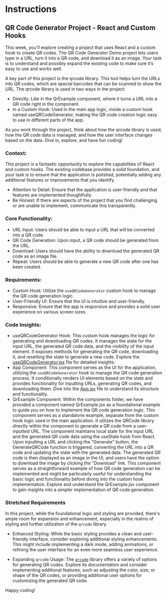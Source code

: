 # Instructions

## QR Code Generator Project - React and Custom Hooks

This week, you'll explore creating a project that uses React and a custom hook to create QR codes. The QR Code Generator Demo project lets users type in a URL, turn it into a QR code, and download it as an image. Your task is to understand and possibly expand the existing code to make sure it’s easy to use and works well.

A key part of this project is the qrcode library. This tool helps turn the URLs into QR codes, which are special barcodes that can be scanned to show the URL. The qrcode library is used in two ways in the project:

- Directly: Like in the QrExample component, where it turns a URL into a QR code right in the component.
- In a Custom Hook: Used in the main app logic, inside a custom hook named useQRCodeGenerator, making the QR code creation logic easy to use in different parts of the app.

As you work through the project, think about how the qrcode library is used, how the QR code data is managed, and how the user interface changes based on the data. Dive in, explore, and have fun coding!

### Context:

This project is a fantastic opportunity to explore the capabilities of React and custom hooks. The existing codebase provides a solid foundation, and your task is to ensure that the application is polished, potentially adding any additional features or improvements that you identify.

- Attention to Detail: Ensure that the application is user-friendly and that features are implemented thoughtfully.
- Be Honest: If there are aspects of the project that you find challenging or are unable to implement, communicate this transparently.

### Core Functionality:

- URL Input: Users should be able to input a URL that will be converted into a QR code.
- QR Code Generation: Upon input, a QR code should be generated from the URL.
- Download: Users should have the ability to download the generated QR code as an image file.
- Repeat: Users should be able to generate a new QR code after one has been created.

### Requirements:

- Custom Hook: Utilize the `useQRCodeGenerator` custom hook to manage the QR code generation logic.
- User-Friendly UI: Ensure that the UI is intuitive and user-friendly.
- Responsive: Ensure that the app is responsive and provides a solid user experience on various screen sizes.

### Code Insights:

- useQRCodeGenerator Hook: This custom hook manages the logic for generating and downloading QR codes. It manages the state for the input URL, the generated QR code data, and the visibility of the input element. It exposes methods for generating the QR code, downloading it, and resetting the state to generate a new code. Explore the [useQRCodeGenerator.jsx](https://github.com/Technigo/qr-code-generator-demo/blob/main/src/hooks/useQRCodeGenerator.jsx) file for detailed insights.
- App Component: This component serves as the UI for the application, utilizing the `useQRCodeGenerator` hook to manage the QR code generation process. It conditionally renders UI elements based on the state and provides functionality for inputting URLs, generating QR codes, and downloading them. Dive into the [App.jsx](https://github.com/Technigo/project-custom-hooks-qr-code-generator-vite/blob/main/src/App.jsx) file to understand its structure and functionality.
- QrExample Component: Within the components folder, we have provided a component named QrExample.jsx as a foundational example to guide you on how to implement the QR code generation logic. This component serves as a standalone example, separate from the custom hook logic used in the main application. It utilizes the QRCode library directly within the component to generate a QR code from a user-inputted URL. The component maintains local state for the input URL and the generated QR code data using the useState hook from React. Upon inputting a URL and clicking the "Generate" button, the GenerateQRCode function is triggered, converting the URL into a QR code and updating the state with the generated data. The generated QR code is then displayed as an image in the UI, and users have the option to download the image by clicking the "Download" link. This component serves as a straightforward example of how QR code generation can be implemented and might be particularly useful for understanding the basic logic and functionality before diving into the custom hook implementation. Explore and understand the QrExample.jsx component to gain insights into a simpler implementation of QR code generation.

### Stretched Requirements

In this project, while the foundational logic and styling are provided, there's ample room for expansion and enhancement, especially in the realms of styling and further utilization of the `qrcode` library.

- Enhanced Styling: While the basic styling provides a clean and user-friendly interface, consider exploring additional styling enhancements. This might include implementing a dark mode, adding animations, or refining the user interface for an even more seamless user experience.

- Expanding `qrcode` Usage: The [`qrcode`](https://www.npmjs.com/package/qrcode) library offers a variety of options for generating QR codes. Explore its documentation and consider implementing additional features, such as adjusting the color, size, or shape of the QR codes, or providing additional user options for customizing the generated QR code.

Happy coding!

